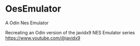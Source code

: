 # OesEmulator
A Odin Nes Emulator

Recreating an Odin version of the javidx9 NES Emulator series
https://www.youtube.com/@javidx9